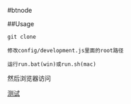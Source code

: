 #btnode

##Usage

	git clone

	修改config/development.js里面的root路径

	运行run.bat(win)或run.sh(mac)

然后浏览器访问

 [测试](http://localhost:8080/??/js/test.js,/js/test1.js)
